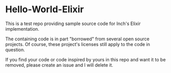 Hello-World-Elixir
==================

This is a test repo providing sample source code for Inch's Elixir implementation.

The containing code is in part "borrowed" from several open source projects. Of course, these project's licenses still apply to the code in question.

If you find your code or code inspired by yours in this repo and want it to be removed, please create an issue and I will delete it.
